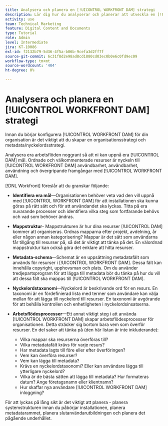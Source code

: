 ```yaml
---
title: Analysera och planera en [!UICONTROL WORKFRONT DAM] strategi
description: Lär dig hur du analyserar och planerar att utveckla en [!UICONTROL WORKFRONT DAM] strategi.
activity: use
team: Technical Marketing
feature: Digital Content and Documents
type: Tutorial
role: Admin
level: Intermediate
jira: KT-10086
exl-id: f2132b79-5d36-4f5a-b06b-9cefa3d2ff7f
source-git-commit: 6c31f8d2e98ad8cd1880cd03ec0b0e6c0fd9ec09
workflow-type: tm+mt
source-wordcount: '404'
ht-degree: 0%

---
```


# Analysera och planera en [!UICONTROL WORKFRONT DAM] strategi

Innan du börjar konfigurera [!UICONTROL WORKFRONT DAM] för din organisation är det viktigt att du skapar en organisationsstrategi och metadata/nyckelordsstrategi.

Analysera era arbetsflöden noggrant så att ni kan uppnå era [!UICONTROL DAM] mål. Ordnade och välkommenterade resurser är nyckeln till [!UICONTROL WORKFRONT DAM] användbarhet, användbarhet, användning och övergripande framgångar med [!UICONTROL WORKFRONT DAM].

[!DNL Workfront] föreslår att du granskar följande:

* **Identifiera era mål**—Organisationen behöver veta vad den vill uppnå med [!UICONTROL WORKFRONT DAM] för att installationen ska kunna göras på rätt sätt och för att användandet ska lyckas. Titta på era nuvarande processer och identifiera vilka steg som fortfarande behövs och vad som behöver ändras.
* **Mappstruktur**- Mappstrukturen är hur dina resurser [!UICONTROL DAM] kommer att organiseras. Ordnas mapparna efter projekt, avdelning, år eller någon annan kategorisering? Mappar är det sätt som användarna får tillgång till resurser på, så det är viktigt att tänka på det. En välordnad mappstruktur kan också göra det enklare att hitta resurser.
* **Metadata-schema**—Schemat är en uppsättning metadatafält som används för resurser i [!UICONTROL WORKFRONT DAM]. Dessa fält kan innehålla copyright, upphovsman och plats. Om du använder tredjepartsprogram för att lägga till metadata bör du tänka på hur du vill att dessa fält ska mappas till [!UICONTROL WORKFRONT DAM].
* **Nyckelordstaxonomi**—Nyckelord är beskrivande ord för en resurs. En taxonomi är en fördefinierad lista med termer som användare kan välja mellan för att lägga till nyckelord till resurser. En taxonomi är avgörande för att behålla kontrollen och enhetligheten i nyckelordsinsatserna.
* **Arbetsflödesprocesser**—Ett annat viktigt steg i att använda [!UICONTROL WORKFRONT DAM] skapar arbetsflödesprocesser för organisationen. Detta sträcker sig bortom bara vem som överför resurser. En del saker att tänka på (den här listan är inte inkluderande):

   * Vilka mappar ska resurserna överföras till?
   * Vilka metadatafält krävs för varje resurs?
   * Har metadata lagts till före eller efter överföringen?
   * Vem kan överföra resurser?
   * Vem kan lägga till metadata?
   * Krävs en nyckelordstaxonomi? Eller kan användare lägga till ytterligare nyckelord?
   * Vilka är de bästa sätten att lägga till metadata? Hur formateras datum? Ange företagsnamn eller klientnamn?
   * Hur skaffar nya användare [!UICONTROL WORKFRONT DAM] inloggning?

För att lyckas på lång sikt är det viktigt att planera - planera systemstrukturen innan du påbörjar installationen, planera metadatarammet, planera slutanvändarutbildningen och planera det pågående underhållet.
